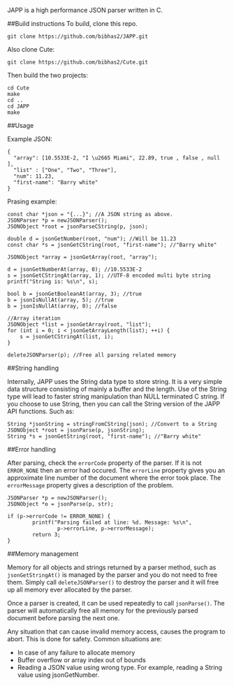 JAPP is a high performance JSON parser written in C.

##Build instructions
To build, clone this repo. 

```
git clone https://github.com/bibhas2/JAPP.git
```

Also clone Cute:

```
git clone https://github.com/bibhas2/Cute.git
```

Then build the two projects:

```
cd Cute
make
cd ..
cd JAPP
make
```

##Usage

Example JSON:

```
{
  "array": [10.5533E-2, "I \u2665 Miami", 22.89, true , false , null ], 
  "list" : ["One", "Two", "Three"],
  "num": 11.23,
  "first-name": "Barry white"
}
```

Prasing example:

```
const char *json = "{...}"; //A JSON string as above.
JSONParser *p = newJSONParser();
JSONObject *root = jsonParseCString(p, json);

double d = jsonGetNumber(root, "num"); //Will be 11.23
const char *s = jsonGetCString(root, "first-name"); //"Barry white"

JSONObject *array = jsonGetArray(root, "array");

d = jsonGetNumberAt(array, 0); //10.5533E-2
s = jsonGetCStringAt(array, 1); //UTF-8 encoded multi byte string
printf("String is: %s\n", s);

bool b = jsonGetBooleanAt(array, 3); //true
b = jsonIsNullAt(array, 5); //true
b = jsonIsNullAt(array, 0); //false

//Array iteration
JSONObject *list = jsonGetArray(root, "list");
for (int i = 0; i < jsonGetArrayLength(list); ++i) {
	s = jsonGetCStringAt(list, i);
}

deleteJSONParser(p); //Free all parsing related memory
```

##String handling

Internally, JAPP uses the String data type to store string. It is a very simple
data structure consisting of mainly a buffer and the length. Use of the String
type will lead to faster string manipulation than NULL terminated C string. 
If you choose to use String, then you can call the String version of
the JAPP API functions. Such as:

```
String *jsonString = stringFromCString(json); //Convert to a String
JSONObject *root = jsonParse(p, jsonString);
String *s = jsonGetString(root, "first-name"); //"Barry white"
```

##Error handling

After parsing, check the `errorCode` property of the parser. If it
is not `ERROR_NONE` then an error had occured. The `errorLine` property
gives you an approximate line number of the document where the error
took place. The `errorMessage` property gives a description of the
problem.

```
JSONParser *p = newJSONParser();
JSONObject *o = jsonParse(p, str);

if (p->errorCode != ERROR_NONE) {
        printf("Parsing failed at line: %d. Message: %s\n",
                p->errorLine, p->errorMessage);
        return 3;
}
```

##Memory management

Memory for all objects and strings returned by a parser method,
such as `jsonGetStringAt()` is managed by the parser and you do not
need to free them.  Simply call `deleteJSONParser()` to destroy the
parser and it will free up all memory ever allocated by the parser.

Once a parser is created, it can be used repeatedly to call 
`jsonParse()`. The parser will automatically free all memory for the previously
parsed document before parsing the next one.

Any situation that can cause invalid memory access, causes the program to abort. This is
done for safety. Common situations are:

- In case of any failure to allocate memory
- Buffer overflow or array index out of bounds
- Reading a JSON value using wrong type. For example, reading a String value using 
jsonGetNumber.

